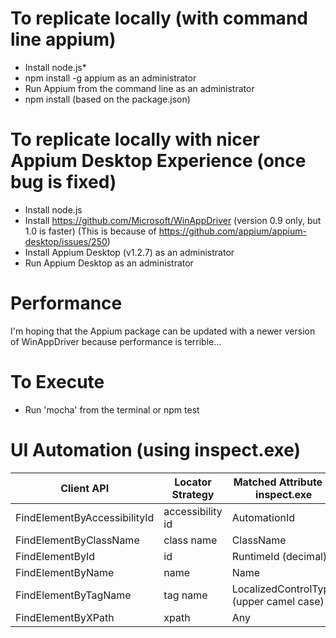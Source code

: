 # To replicate locally (with command line appium)
* Install node.js* 
* npm install -g appium as an administrator
* Run Appium from the command line as an administrator
* npm install (based on the package.json)

# To replicate locally with nicer Appium Desktop Experience (once bug is fixed)
* Install node.js
* Install https://github.com/Microsoft/WinAppDriver (version 0.9 only, but 1.0 is faster)
  (This is because of https://github.com/appium/appium-desktop/issues/250)
* Install Appium Desktop (v1.2.7) as an administrator
* Run Appium Desktop as an administrator

# Performance
  I'm hoping that the Appium package can be updated with a newer version of WinAppDriver because performance is terrible...

# To Execute
* Run 'mocha' from the terminal or npm test

# UI Automation (using inspect.exe)
| Client API                   | Locator Strategy | Matched Attribute in inspect.exe        | Example       |
|------------------------------|------------------|-----------------------------------------|---------------|
| FindElementByAccessibilityId | accessibility id | AutomationId                            | AppNameTitle  |
| FindElementByClassName       | class name       | ClassName                               | TextBlock     |
| FindElementById              | id               | RuntimeId (decimal)                     | 42.333896.3.1 |
| FindElementByName            | name             | Name                                    | Calculator    |
| FindElementByTagName         | tag name         | LocalizedControlType (upper camel case) | Text          |
| FindElementByXPath           | xpath            | Any                                     | //Button[0]   |